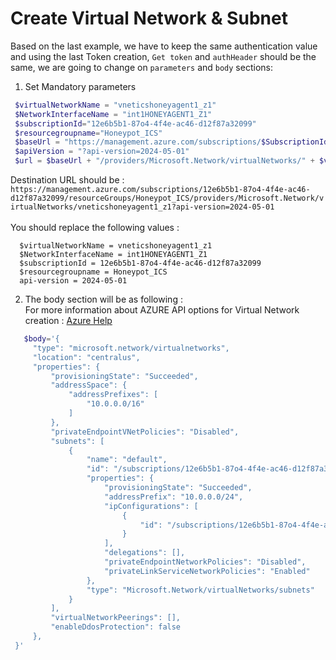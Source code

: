 # Create Virtual Network & Subnet
Based on the last example, we have to keep the same authentication value and using the last Token creation, `Get token` and `authHeader` should be the same, we are going to change on `parameters` and `body` sections:
1.  Set Mandatory parameters
   ```powershell
    $virtualNetworkName = "vneticshoneyagent1_z1"
    $NetworkInterfaceName = "int1HONEYAGENT1_Z1"
    $subscriptionId="12e6b5b1-87o4-4f4e-ac46-d12f87a32099"
    $resourcegroupname="Honeypot_ICS"
    $baseUrl = "https://management.azure.com/subscriptions/$SubscriptionId" + "/resourceGroups/$resourceGroupName"
    $apiVersion = "?api-version=2024-05-01"
    $url = $baseUrl + "/providers/Microsoft.Network/virtualNetworks/" + $virtualNetworkName + $apiVersion
   ```
Destination URL should be  : <br>
`https://management.azure.com/subscriptions/12e6b5b1-87o4-4f4e-ac46-d12f87a32099/resourceGroups/Honeypot_ICS/providers/Microsoft.Network/virtualNetworks/vneticshoneyagent1_z1?api-version=2024-05-01`<br><br>
You should replace the following values : <br>
```
  $virtualNetworkName = vneticshoneyagent1_z1
  $NetworkInterfaceName = int1HONEYAGENT1_Z1
  $subscriptionId = 12e6b5b1-87o4-4f4e-ac46-d12f87a32099
  $resourcegroupname = Honeypot_ICS
  api-version = 2024-05-01
```

2.  The body section will be as following :<br>
      For more information about AZURE API options for Virtual Network creation : [Azure Help](https://learn.microsoft.com/en-us/rest/api/virtualnetwork/virtual-networks/create-or-update?view=rest-virtualnetwork-2024-05-01&tabs=HTTP)
   ```powershell
      $body='{
        "type": "microsoft.network/virtualnetworks",
        "location": "centralus",
        "properties": {
            "provisioningState": "Succeeded",
            "addressSpace": {
                "addressPrefixes": [
                    "10.0.0.0/16"
                ]
            },
            "privateEndpointVNetPolicies": "Disabled",
            "subnets": [
                {
                    "name": "default",
                    "id": "/subscriptions/12e6b5b1-87o4-4f4e-ac46-d12f87a32099/resourceGroups/Honeypot_ICS/providers/Microsoft.Network/virtualNetworks/vneticshoneyagent1_z1/subnets/default",
                    "properties": {
                        "provisioningState": "Succeeded",
                        "addressPrefix": "10.0.0.0/24",
                        "ipConfigurations": [
                            {
                                "id": "/subscriptions/12e6b5b1-87o4-4f4e-ac46-d12f87a32099/resourceGroups/Honeypot_ICS/providers/Microsoft.Network/networkInterfaces/int1HONEYAGENT1_Z1/ipConfigurations/IPCONFIG1"
                            }
                        ],
                        "delegations": [],
                        "privateEndpointNetworkPolicies": "Disabled",
                        "privateLinkServiceNetworkPolicies": "Enabled"
                    },
                    "type": "Microsoft.Network/virtualNetworks/subnets"
                }
            ],
            "virtualNetworkPeerings": [],
            "enableDdosProtection": false
        },
    }'
   ```

